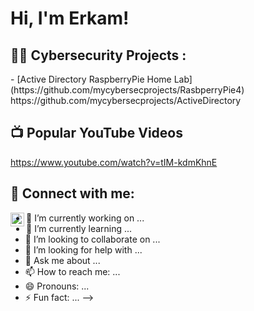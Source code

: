 <h1>Hi, I'm Erkam! </h1>

<h2>👨‍💻 Cybersecurity Projects :</h2>
- [Active Directory RaspberryPie Home Lab](https://github.com/mycybersecprojects/RasbperryPie4)
https://github.com/mycybersecprojects/ActiveDirectory

<h2>📺 Popular YouTube Videos</h2>

https://www.youtube.com/watch?v=tIM-kdmKhnE

<h2> 🤳 Connect with me:</h2>

[<img align="left" alt="erkamkoca | LinkedIn" width="22px" src="https://cdn.jsdelivr.net/npm/simple-icons@v3/icons/linkedin.svg" />][linkedin]

[linkedin]: https://linkedin.com/in/erkamkoca



- 🔭 I’m currently working on ...
- 🌱 I’m currently learning ...
- 👯 I’m looking to collaborate on ...
- 🤔 I’m looking for help with ...
- 💬 Ask me about ...
- 📫 How to reach me: ...
- 😄 Pronouns: ...
- ⚡ Fun fact: ...
-->
